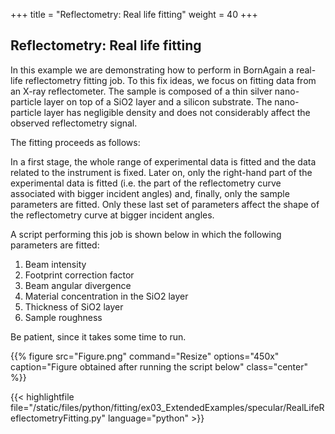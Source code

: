 +++
title = "Reflectometry: Real life fitting"
weight = 40
+++

## Reflectometry: Real life fitting

In this example we are demonstrating how to perform in BornAgain a real-life reflectometry fitting job. To this fix ideas, we focus on fitting data from an X-ray reflectometer. The sample is composed of a thin silver nano-particle layer on top of a SiO2 layer and a silicon substrate. The nano-particle layer has negligible density and does not considerably affect the observed reflectometry signal.

The fitting proceeds as follows:

In a first stage, the whole range of experimental data is fitted and the data related to the instrument is fixed. Later on, only the right-hand part of the experimental data is fitted (i.e. the part of the reflectometry curve associated with bigger incident angles) and, finally, only the sample parameters are fitted. Only these last set of parameters affect the shape of the reflectometry curve at bigger incident angles.

A script performing this job is shown below in which the following parameters are fitted:

1. Beam intensity
2. Footprint correction factor
3. Beam angular divergence
4. Material concentration in the SiO2 layer
5. Thickness of SiO2 layer
6. Sample roughness


Be patient, since it takes some time to run.

{{% figure src="Figure.png" command="Resize" options="450x" caption="Figure obtained after running the script below" class="center" %}}


{{< highlightfile file="/static/files/python/fitting/ex03_ExtendedExamples/specular/RealLifeReflectometryFitting.py" language="python" >}}

